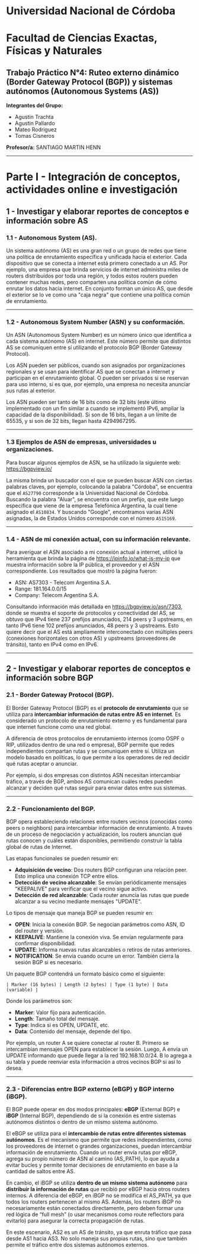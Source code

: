 # **Universidad Nacional de Córdoba**
# **Facultad de Ciencias Exactas, Físicas y Naturales**

## **Trabajo Práctico N°4:** Ruteo externo dinámico (Border Gateway Protocol (BGP)) y sistemas autónomos (Autonomous Systems (AS))

**Integrantes del Grupo:**
*   Agustin Trachta
*   Agustin Pallardo
*   Mateo Rodriguez
*   Tomas Cisneros
  
**Profesor/a:** SANTIAGO MARTIN HENN

---

# Parte I - Integración de conceptos, actividades online e investigación

## 1 - Investigar y elaborar reportes de conceptos e información sobre AS

### 1.1 - Autonomous System (AS).

Un sistema autónomo (AS) es una gran red o un grupo de redes que tiene una política de enrutamiento específica y unificada hacia el exterior. Cada dispositivo que se conecta a internet está primero conectado a un AS. Por ejemplo, una empresa que brinda servicios de internet administra miles de routers distribuídos por toda una región, y todos estos routers pueden contener muchas redes, pero comparten una política común de cómo enrutar los datos hacia internet. En conjunto forman un único AS, que desde el exterior se lo ve como una "caja negra" que contiene una política común de enrutamiento.

---

### 1.2 - Autonomous System Number (ASN) y su conformación.

Un ASN (Autonomous System Number) es un número único que identifica a cada sistema autónomo (AS) en internet. Este número permite que distintos AS se comuniquen entre sí utilizando el protocolo BGP (Border Gateway Protocol).

Los ASN pueden ser públicos, cuando son asignados por organizaciones regionales y se usan para identificar AS que se conectan a internet y participan en el enrutamiento global. O pueden ser privados si se reservan para uso interno, si es que, por ejemplo, una empresa no necesita anunciar sus rutas al exterior.

Los ASN pueden ser tanto de 16 bits como de 32 bits (este último implementado con un fin similar a cuando se implementó IPv6, ampliar la capacidad de la disponibilidad). Si son de 16 bits, llegan a un límite de 65535, y si son de 32 bits, llegan hasta 4294967295.

---

### 1.3 Ejemplos de ASN de empresas, universidades u organizaciones.

Para buscar algunos ejemplos de ASN, se ha utilizado la siguiente web: https://bgpview.io/

La misma brinda un buscador con el que se pueden buscar ASN con ciertas palabras claves, por ejemplo, colocando la palabra "Córdoba", se encuentra que el `AS27790` corresponde a la Universidad Nacional de Córdoba. Buscando la palabra "Aluar", se encuentra con un prefijo, que este luego especifica que viene de la empresa Telefónica Argentina, la cual tiene asignado el `AS10834`. Y buscando "Google", encontramos varias ASN asignadas, la de Estados Unidos corresponde con el número `AS15169`.

---

### 1.4 - ASN de mi conexión actual, con su información relevante.

Para averiguar el ASN asociado a mi conexión actual a internet, utilicé la herramienta que brinda la página de https://ipinfo.io/what-is-my-ip que muestra información sobre la IP pública, el proveedor y el ASN correspondiente. Los resultados que mostró la página fueron:

 - ASN: AS7303 - Telecom Argentina S.A. 
 - Range: 181.164.0.0/15
 - Company: Telecom Argentina S.A.

Consultando información más detallada en https://bgpview.io/asn/7303, donde se muestra el soporte de protocolos y conectividad del AS, se obtuvo que IPv4 tiene 237 prefijos anunciados, 214 peers y 3 upstreams, en tanto IPv6 tiene 102 prefijos anunciados, 48 peers y 3 upstreams. Esto quiere decir que el AS está ampliamente interconectado con múltiples peers (conexiones horizontales con otros AS) y upstreams (proveedores de tránsito), tanto en IPv4 como en IPv6.

---

## 2 - Investigar y elaborar reportes de conceptos e información sobre BGP

### 2.1 - Border Gateway Protocol (BGP).

El Border Gateway Protocol (BGP) es el **protocolo de enrutamiento** que se utiliza para **intercambiar información de rutas entre AS en internet**. Es considerado un protocolo de enrutamiento externo y es fundamental para que internet funcione como una red global.

A diferencia de otros protocolos de enrutamiento internos (como OSPF o RIP, utilizados dentro de una red o empresa), BGP permite que redes independientes compartan rutas y se comuniquen entre sí. Utiliza un modelo basado en políticas, lo que permite a los operadores de red decidir qué rutas aceptar o anunciar.

Por ejemplo, si dos empresas con distintos ASN necesitan intercambiar tráfico, a través de BGP, ambos AS comunican cuáles redes pueden alcanzar y deciden qué rutas seguir para enviar datos entre sus sistemas.

---

### 2.2 - Funcionamiento del BGP.

BGP opera estableciendo relaciones entre routers vecinos (conocidas como peers o neighbors) para intercambiar información de enrutamiento. A través de un proceso de negociación y actualización, los routers anuncian qué rutas conocen y cuáles están disponibles, permitiendo construir la tabla global de rutas de Internet.

Las etapas funcionales se pueden resumir en:

 - **Adquisición de vecino**: Dos routers BGP configuran una relación peer. Esto implica una conexión TCP entre ellos.
 - **Detección de vecino alcanzable**: Se envían periódicamente mensajes "KEEPALIVE" para verificar que el vecino sigue activo.
 - **Detección de red alcanzable**: Cada router anuncia las rutas que puede alcanzar a su vecino mediante mensajes "UPDATE".

Lo tipos de mensaje que maneja BGP se pueden resumir en:

 - **OPEN**: Inicia la conexión BGP. Se negocian parámetros como ASN, ID del router y versión.
 - **KEEPALIVE**: Mantiene la conexión viva. Se envían regularmente para confirmar disponibilidad.
 - **UPDATE**: Informa nuevas rutas alcanzables o retiros de rutas anteriores.
 - **NOTIFICATION**: Se envía cuando ocurre un error. También cierra la sesión BGP si es necesario.

Un paquete BGP contendrá un formato básico como el siguiente:
```
| Marker (16 bytes) | Length (2 bytes) | Type (1 byte) | Data (variable) |
```
Donde los parámetros son:

 - **Marker**: Valor fijo para autenticación.
 - **Length**: Tamaño total del mensaje.
 - **Type**: Indica si es OPEN, UPDATE, etc.
 - **Data**: Contenido del mensaje, depende del tipo.

Por ejemplo, un router A se quiere conectar al router B. Primero se intercambian mensajes OPEN para establecer la sesión. Luego, A envía un UPDATE informando que puede llegar a la red 192.168.10.0/24. B lo agrega a su tabla y puede reenviar esta información a otros vecinos BGP si así lo desea.

--- 

### 2.3 - Diferencias entre BGP externo (eBGP) y BGP interno (iBGP).

El BGP puede operar en dos modos principales: **eBGP** (External BGP) e **iBGP** (Internal BGP), dependiendo de si la conexión es entre sistemas autónomos distintos o dentro de un mismo sistema autónomo.

El eBGP se utiliza para el **intercambio de rutas entre diferentes sistemas autónomos**. Es el mecanismo que permite que redes independientes, como los proveedores de internet o grandes organizaciones, puedan intercambiar información de enrutamiento. Cuando un router envía rutas por eBGP, agrega su propio número de ASN al camino (AS_PATH), lo que ayuda a evitar bucles y permite tomar decisiones de enrutamiento en base a la cantidad de saltos entre AS.

En cambio, el iBGP se utiliza **dentro de un mismo sistema autónomo** para **distribuir la información de rutas** que recibió por eBGP hacia otros routers internos. A diferencia del eBGP, en iBGP no se modifica el AS_PATH, ya que todos los routers pertenecen al mismo AS. Además, los routers iBGP no necesariamente están conectados directamente, pero deben formar una red lógica de “full mesh” (o usar mecanismos como route reflectors para evitarlo) para asegurar la correcta propagación de rutas.

En este escenario, AS2 es un AS de tránsito, ya que enruta tráfico que pasa desde AS1 hacia AS3. No solo maneja sus propias rutas, sino que también permite el tráfico entre dos sistemas autónomos externos.